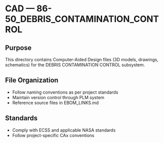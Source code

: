 # CAD — 86-50_DEBRIS_CONTAMINATION_CONTROL

## Purpose

This directory contains Computer-Aided Design files (3D models, drawings, schematics) for the DEBRIS CONTAMINATION CONTROL subsystem.

## File Organization

- Follow naming conventions as per project standards
- Maintain version control through PLM system
- Reference source files in EBOM_LINKS.md

## Standards

- Comply with ECSS and applicable NASA standards
- Follow project-specific CAx conventions
